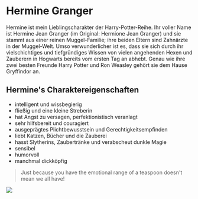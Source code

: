 # Hermine Granger
Hermine ist mein Lieblingscharakter der Harry-Potter-Reihe. Ihr voller Name ist Hermine Jean Granger (im Original: Hermione Jean Granger) und sie stammt aus einer reinen Muggel-Familie; ihre beiden Eltern sind Zahnärzte in der Muggel-Welt. Umso verwunderlicher ist es, dass sie sich durch ihr vielschichtiges und tiefgründiges Wissen von vielen angehenden Hexen und Zauberern in Hogwarts bereits vom ersten Tag an abhebt. Genau wie ihre zwei besten Freunde Harry Potter und Ron Weasley gehört sie dem Hause Gryffindor an.
## Hermine's Charaktereigenschaften
* intelligent und wissbegierig
* fließig und eine kleine Streberin
* hat Angst zu versagen, perfektionistisch veranlagt
* sehr hilfsbereit und couragiert
* ausgeprägtes Plichtbewusstsein und Gerechtigkeitsempfinden
* liebt Katzen, Bücher und die Zauberei
* hasst Slytherins, Zaubertränke und verabscheut dunkle Magie
* sensibel
* humorvoll
* manchmal dickköpfig

>Just because you have the emotional range of a teaspoon doesn't mean we all have!

<img src="https://www.flickr.com/photos/23489340@N04/2683374643"/>
